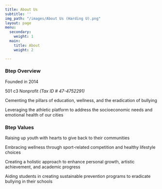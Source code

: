 ```yaml
---
title: About Us
subtitle: ''
img_path: "/images/About Us (Harding U).png"
layout: page
menu:
  secondary:
    weight: 1
  main:
    title: About
    weight: 2

---
```

### **Btep Overview**

Founded in 2014

501 c3 Nonprofit _(Tax ID # 47-4752291)_

Cementing the pillars of education, wellness, and the eradication of bullying

Leveraging the athletic platform to address the socioeconomic needs and emotional health of our cities

### **Btep Values**

Raising up youth with hearts to give back to their communities

Embracing wellness through sport-related competition and healthy lifestyle choices

Creating a holistic approach to enhance personal growth, artistic achievement, and academic progress

Aiding students in creating sustainable prevention programs to eradicate bullying in their schools